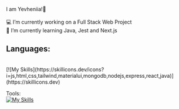 I am Yevheniia!👋<br><br>💻 I’m currently working on a Full Stack Web Project<br>📖 I’m currently learning Java, Jest and Next.js<br>

## Languages: 
<br>
[![My Skills](https://skillicons.dev/icons?i=js,html,css,tailwind,materialui,mongodb,nodejs,express,react,java)](https://skillicons.dev)

Tools:
<br>
[![My Skills](https://skillicons.dev/icons?i=git,postman,vite,vscode,idea,jest,figma)](https://skillicons.dev)
